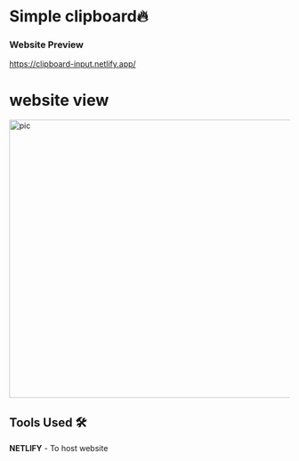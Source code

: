 # Simple clipboard🔥

### Website Preview
https://clipboard-input.netlify.app/


# website view
<img align="center" alt="pic" width ="800" height="500" src="https://github.com/ruchikayadav1408/Clipboard/assets/86114973/2bc2cf52-38d7-466b-88c2-636cd16d88ae"/>


## Tools Used 🛠️
 <b>NETLIFY</b> - To host website 

